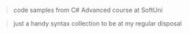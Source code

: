 > code samples from C# Advanced course at SoftUni

> just a handy syntax collection to be at my regular disposal
